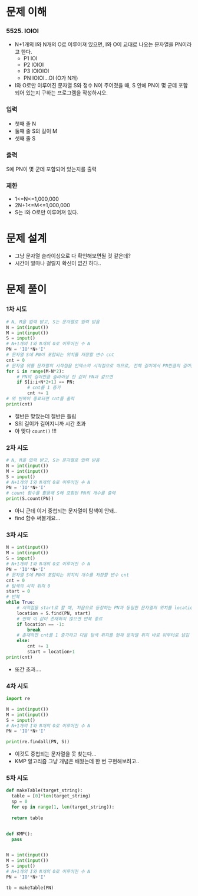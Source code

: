 # 문제 이해
### 5525. IOIOI
* N+1개의 I와 N개의 O로 이루어져 있으면, I와 O이 교대로 나오는 문자열을 PN이라고 한다.
  * P1 IOI 
  * P2 IOIOI 
  * P3 IOIOIOI 
  * PN IOIOI...OI (O가 N개)
* I와 O로만 이루어진 문자열 S와 정수 N이 주어졌을 때, S 안에 PN이 몇 군데 포함되어 있는지 구하는 프로그램을 작성하시오.
### 입력
* 첫째 줄 N
* 둘째 줄 S의 길이 M
* 셋째 줄 S
### 출력
S에 PN이 몇 군데 포함되어 있는지를 출력
### 제한
* 1<=N<=1,000,000
* 2N+1<=M<=1,000,000
* S는 I와 O로만 이루어져 있다.
# 문제 설계
* 그냥 문자열 슬라이싱으로 다 확인해보면될 것 같은데?
* 시간이 얼마나 걸릴지 확신이 없긴 하다..
# 문제 풀이
### 1차 시도
```python
# N, M을 입력 받고, S는 문자열로 입력 받음
N = int(input())
M = int(input())
S = input()
# N+1개의 I와 N개의 O로 이루어진 수 N
PN = 'IO'*N+'I'
# 문자열 S에 PN이 포함되는 위치를 저장할 변수 cnt
cnt = 0
# 문자열 위를 문자열의 시작점을 인덱스의 시작점으로 하므로, 전체 길이에서 PN만큼의 길이를 뺀다.
for i in range(M-N*2):
    # PN의 길이만큼 슬라이싱 한 값이 PN과 같으면
    if S[i:i+N*2+1] == PN:
        # cnt를 1 증가
        cnt += 1
# 위 반복이 종료되면 cnt를 출력
print(cnt)
```
* 절반은 맞았는데 절반은 틀림
* S의 길이가 길어지니까 시간 초과
* 아 맞다 ```count()``` !!!
### 2차 시도
```python
# N, M을 입력 받고, S는 문자열로 입력 받음
N = int(input())
M = int(input())
S = input()
# N+1개의 I와 N개의 O로 이루어진 수 N
PN = 'IO'*N+'I'
# count 함수를 활용해 S에 포함된 PN의 개수를 출력
print(S.count(PN))
```
* 아니 근데 이거 중첩되는 문자열이 탐색이 안돼..
* find 함수 써볼게요...
### 3차 시도
```python
N = int(input())
M = int(input())
S = input()
# N+1개의 I와 N개의 O로 이루어진 수 N
PN = 'IO'*N+'I'
# 문자열 S에 PN이 포함되는 위치의 개수를 저장할 변수 cnt
cnt = 0
# 탐색의 시작 위치 0
start = 0
# 반복
while True:
    # 시작점을 start로 할 때, 처음으로 등장하는 PN과 동일한 문자열의 위치를 location에 저장
    location = S.find(PN, start)
    # 만약 이 값이 존재하지 않으면 반복 종료
    if location == -1:
        break
    # 존재하면 cnt를 1 증가하고 다음 탐색 위치를 현재 문자열 위치 바로 뒤부터로 넘김
    else:
        cnt += 1
        start = location+1
print(cnt)
```
* 또간 초과....
### 4차 시도
```python
import re

N = int(input())
M = int(input())
S = input()
# N+1개의 I와 N개의 O로 이루어진 수 N
PN = 'IO'*N+'I'

print(re.findall(PN, S))
```
* 이것도 중첩되는 문자열을 못 찾는다...
* KMP 알고리즘 그냥 개념은 배웠는데 한 번 구현해보려고..
### 5차 시도
```python
def makeTable(target_string):
  table = [0]*len(target_string)
  sp = 0
  for ep in range(1, len(target_string)):
    
  return table


def KMP():
  pass


N = int(input())
M = int(input())
S = input()
# N+1개의 I와 N개의 O로 이루어진 수 N
PN = 'IO'*N+'I'

tb = makeTable(PN)
```